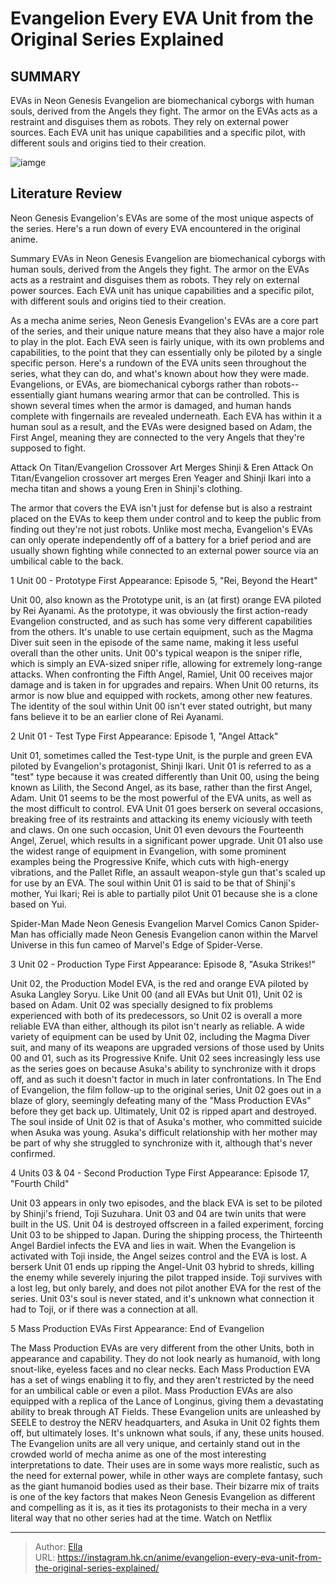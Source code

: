 # Evangelion Every EVA Unit from the Original Series Explained


## SUMMARY 


 EVAs in Neon Genesis Evangelion are biomechanical cyborgs with human souls, derived from the Angels they fight. 
 The armor on the EVAs acts as a restraint and disguises them as robots. They rely on external power sources. 
 Each EVA unit has unique capabilities and a specific pilot, with different souls and origins tied to their creation. 

![iamge](https://static1.srcdn.com/wordpress/wp-content/uploads/2023/01/evangelion-evas.jpg)

## Literature Review

Neon Genesis Evangelion&#39;s EVAs are some of the most unique aspects of the series. Here&#39;s a run down of every EVA encountered in the original anime.




Summary
 EVAs in Neon Genesis Evangelion are biomechanical cyborgs with human souls, derived from the Angels they fight. 
 The armor on the EVAs acts as a restraint and disguises them as robots. They rely on external power sources. 
 Each EVA unit has unique capabilities and a specific pilot, with different souls and origins tied to their creation. 


As a mecha anime series, Neon Genesis Evangelion&#39;s EVAs are a core part of the series, and their unique nature means that they also have a major role to play in the plot. Each EVA seen is fairly unique, with its own problems and capabilities, to the point that they can essentially only be piloted by a single specific person. Here&#39;s a rundown of the EVA units seen throughout the series, what they can do, and what&#39;s known about how they were made.
Evangelions, or EVAs, are biomechanical cyborgs rather than robots--essentially giant humans wearing armor that can be controlled. This is shown several times when the armor is damaged, and human hands complete with fingernails are revealed underneath. Each EVA has within it a human soul as a result, and the EVAs were designed based on Adam, the First Angel, meaning they are connected to the very Angels that they&#39;re supposed to fight.
            
 
 Attack On Titan/Evangelion Crossover Art Merges Shinji &amp; Eren 
Attack On Titan/Evangelion crossover art merges Eren Yeager and Shinji Ikari into a mecha titan and shows a young Eren in Shinji&#39;s clothing.



The armor that covers the EVA isn&#39;t just for defense but is also a restraint placed on the EVAs to keep them under control and to keep the public from finding out they&#39;re not just robots. Unlike most mecha, Evangelion&#39;s EVAs can only operate independently off of a battery for a brief period and are usually shown fighting while connected to an external power source via an umbilical cable to the back.









 








 1  Unit 00 - Prototype 
First Appearance: Episode 5, &#34;Rei, Beyond the Heart&#34;
        

Unit 00, also known as the Prototype unit, is an (at first) orange EVA piloted by Rei Ayanami. As the prototype, it was obviously the first action-ready Evangelion constructed, and as such has some very different capabilities from the others. It&#39;s unable to use certain equipment, such as the Magma Diver suit seen in the episode of the same name, making it less useful overall than the other units. Unit 00&#39;s typical weapon is the sniper rifle, which is simply an EVA-sized sniper rifle, allowing for extremely long-range attacks.
When confronting the Fifth Angel, Ramiel, Unit 00 receives major damage and is taken in for upgrades and repairs. When Unit 00 returns, its armor is now blue and equipped with rockets, among other new features. The identity of the soul within Unit 00 isn&#39;t ever stated outright, but many fans believe it to be an earlier clone of Rei Ayanami.





 2  Unit 01 - Test Type 
First Appearance: Episode 1, &#34;Angel Attack&#34;


 







Unit 01, sometimes called the Test-type Unit, is the purple and green EVA piloted by Evangelion&#39;s protagonist, Shinji Ikari. Unit 01 is referred to as a &#34;test&#34; type because it was created differently than Unit 00, using the being known as Lilith, the Second Angel, as its base, rather than the first Angel, Adam. Unit 01 seems to be the most powerful of the EVA units, as well as the most difficult to control. EVA Unit 01 goes berserk on several occasions, breaking free of its restraints and attacking its enemy viciously with teeth and claws.
On one such occasion, Unit 01 even devours the Fourteenth Angel, Zeruel, which results in a significant power upgrade. Unit 01 also use the widest range of equipment in Evangelion, with some prominent examples being the Progressive Knife, which cuts with high-energy vibrations, and the Pallet Rifle, an assault weapon-style gun that&#39;s scaled up for use by an EVA. The soul within Unit 01 is said to be that of Shinji&#39;s mother, Yui Ikari; Rei is able to partially pilot Unit 01 because she is a clone based on Yui.
            
 
 Spider-Man Made Neon Genesis Evangelion Marvel Comics Canon 
Spider-Man has officially made Neon Genesis Evangelion canon within the Marvel Universe in this fun cameo of Marvel&#39;s Edge of Spider-Verse.








 3  Unit 02 - Production Type 
First Appearance: Episode 8, &#34;Asuka Strikes!&#34;
        

Unit 02, the Production Model EVA, is the red and orange EVA piloted by Asuka Langley Soryu. Like Unit 00 (and all EVAs but Unit 01), Unit 02 is based on Adam. Unit 02 was specially designed to fix problems experienced with both of its predecessors, so Unit 02 is overall a more reliable EVA than either, although its pilot isn&#39;t nearly as reliable. A wide variety of equipment can be used by Unit 02, including the Magma Diver suit, and many of its weapons are upgraded versions of those used by Units 00 and 01, such as its Progressive Knife.
Unit 02 sees increasingly less use as the series goes on because Asuka&#39;s ability to synchronize with it drops off, and as such it doesn&#39;t factor in much in later confrontations. In The End of Evangelion, the film follow-up to the original series, Unit 02 goes out in a blaze of glory, seemingly defeating many of the &#34;Mass Production EVAs&#34; before they get back up. Ultimately, Unit 02 is ripped apart and destroyed. The soul inside of Unit 02 is that of Asuka&#39;s mother, who committed suicide when Asuka was young. Asuka&#39;s difficult relationship with her mother may be part of why she struggled to synchronize with it, although that&#39;s never confirmed.





 4  Units 03 &amp; 04 - Second Production Type 
First Appearance: Episode 17, &#34;Fourth Child&#34;
        

Unit 03 appears in only two episodes, and the black EVA is set to be piloted by Shinji&#39;s friend, Toji Suzuhara. Unit 03 and 04 are twin units that were built in the US. Unit 04 is destroyed offscreen in a failed experiment, forcing Unit 03 to be shipped to Japan. During the shipping process, the Thirteenth Angel Bardiel infects the EVA and lies in wait.
When the Evangelion is activated with Toji inside, the Angel seizes control and the EVA is lost. A berserk Unit 01 ends up ripping the Angel-Unit 03 hybrid to shreds, killing the enemy while severely injuring the pilot trapped inside. Toji survives with a lost leg, but only barely, and does not pilot another EVA for the rest of the series. Unit 03&#39;s soul is never stated, and it&#39;s unknown what connection it had to Toji, or if there was a connection at all.





 5  Mass Production EVAs 
First Appearance: End of Evangelion
        

The Mass Production EVAs are very different from the other Units, both in appearance and capability. They do not look nearly as humanoid, with long snout-like, eyeless faces and no clear necks. Each Mass Production EVA has a set of wings enabling it to fly, and they aren&#39;t restricted by the need for an umbilical cable or even a pilot. Mass Production EVAs are also equipped with a replica of the Lance of Longinus, giving them a devastating ability to break through AT Fields. These Evangelion units are unleashed by SEELE to destroy the NERV headquarters, and Asuka in Unit 02 fights them off, but ultimately loses. It&#39;s unknown what souls, if any, these units housed.
The Evangelion units are all very unique, and certainly stand out in the crowded world of mecha anime as one of the most interesting interpretations to date. Their uses are in some ways more realistic, such as the need for external power, while in other ways are complete fantasy, such as the giant humanoid bodies used as their base. Their bizarre mix of traits is one of the key factors that makes Neon Genesis Evangelion as different and compelling as it is, as it ties its protagonists to their mecha in a very literal way that no other series had at the time.
Watch on Netflix

---

> Author: [Ella](https://instagram.hk.cn/)  
> URL: https://instagram.hk.cn/anime/evangelion-every-eva-unit-from-the-original-series-explained/  

